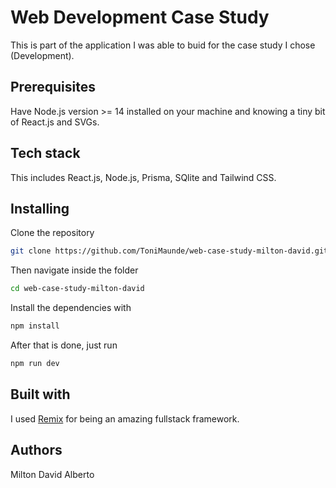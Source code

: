 # Web Development Case Study
This is part of the application I was able to buid for the case study I chose (Development).

## Prerequisites
Have Node.js version >= 14 installed on your machine and knowing a tiny bit of React.js and SVGs.

## Tech stack
This includes React.js, Node.js, Prisma, SQlite and Tailwind CSS.

## Installing
Clone the repository
```sh
git clone https://github.com/ToniMaunde/web-case-study-milton-david.git
```

Then navigate inside the folder
```sh
cd web-case-study-milton-david
```

Install the dependencies with
```sh
npm install
```

After that is done, just run
```sh
npm run dev
```
## Built with
I used [Remix](https://remix.run/) for being an amazing fullstack framework.

## Authors
Milton David Alberto